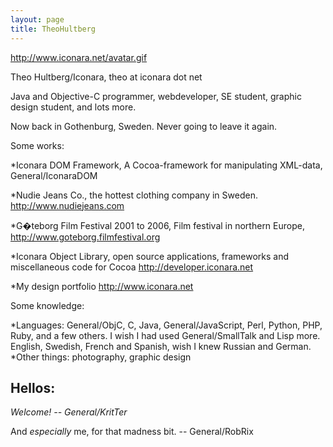 ```yaml
---
layout: page
title: TheoHultberg
---
```




http://www.iconara.net/avatar.gif

Theo Hultberg/Iconara, theo at iconara dot net

Java and Objective-C programmer, webdeveloper, SE student, graphic design student, and lots more.

Now back in Gothenburg, Sweden. Never going to leave it again. 


Some works:


 
*Iconara DOM Framework,
A Cocoa-framework for manipulating XML-data, General/IconaraDOM

*Nudie Jeans Co., the hottest clothing company in Sweden.
http://www.nudiejeans.com

*G�teborg Film Festival 2001 to 2006, Film festival in northern Europe,
http://www.goteborg.filmfestival.org

*Iconara Object Library, open source applications, frameworks and miscellaneous code for Cocoa
http://developer.iconara.net

*My design portfolio
http://www.iconara.net



Some knowledge:


*Languages: General/ObjC, C, Java, General/JavaScript, Perl, Python, PHP, Ruby, and a few others. I wish I had used General/SmallTalk and Lisp more. English, Swedish, French and Spanish, wish I knew Russian and German.
*Other things: photography, graphic design





Hellos:
----

*Welcome! -- General/KritTer*

And *especially* me, for that madness bit. -- General/RobRix
